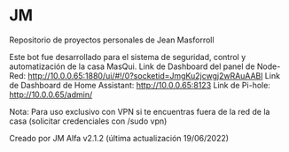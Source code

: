 # JM
Repositorio de proyectos personales de Jean Masforroll



Este bot fue desarrollado para el sistema de seguridad, control y automatización de la casa MasQui. 
Link de Dashboard del panel de Node-Red: 
http://10.0.0.65:1880/ui/#!/0?socketid=JmgKu2jcwgj2wRAuAABl 
Link de Dashboard de Home Assistant: 
http://10.0.0.65:8123
Link de Pi-hole: 
http://10.0.0.65/admin/

Nota: Para uso exclusivo con VPN si te encuentras fuera de la red de la casa (solicitar credenciales con /sudo vpn)

Creado por JM
Alfa v2.1.2 (última actualización 19/06/2022)
